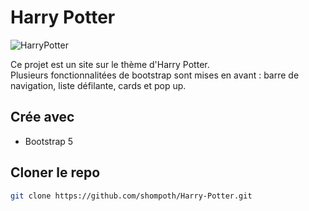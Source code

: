 # Harry Potter

![HarryPotter](https://github.com/shompoth/Tesla/blob/main/img/screenshot-HarryPotter.png)

Ce projet est un site sur le thème d'Harry Potter. </br>
Plusieurs fonctionnalitées de bootstrap sont mises en avant : barre de navigation, liste défilante, cards et pop up.

## Crée avec

* Bootstrap 5

## Cloner le repo
```sh
git clone https://github.com/shompoth/Harry-Potter.git
```
